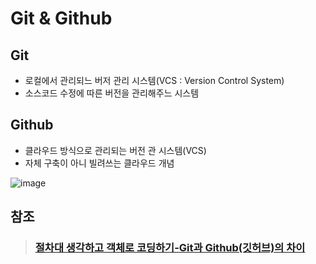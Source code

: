 # Git & Github

## Git
- 로컬에서 관리되느 버저 관리 시스템(VCS : Version Control System)
- 소스코드 수정에 따른 버전을 관리해주느 시스템

## Github
- 클라우드 방식으로 관리되는 버전 관 시스템(VCS)
- 자체 구축이 아니 빌려쓰는 클라우드 개념

![image](https://user-images.githubusercontent.com/65120581/126859934-eabf36c9-b6f0-4178-9258-4eef955d1258.png)





## 참조
>### [절차대 생각하고 객체로 코딩하기-Git과 Github(깃허브)의 차이](https://codevang.tistory.com/217)
